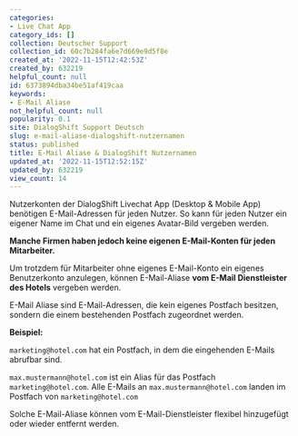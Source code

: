 ```yaml
---
categories:
- Live Chat App
category_ids: []
collection: Deutscher Support
collection_id: 60c7b284fa6e7d669e9d5f8e
created_at: '2022-11-15T12:42:53Z'
created_by: 632219
helpful_count: null
id: 6373894dba34be51af419caa
keywords:
- E-Mail Aliase
not_helpful_count: null
popularity: 0.1
site: DialogShift Support Deutsch
slug: e-mail-aliase-dialogshift-nutzernamen
status: published
title: E-Mail Aliase & DialogShift Nutzernamen
updated_at: '2022-11-15T12:52:15Z'
updated_by: 632219
view_count: 14
---
```


Nutzerkonten der DialogShift Livechat App (Desktop & Mobile App) benötigen E-Mail-Adressen für jeden Nutzer. So kann für jeden Nutzer ein eigener Name im Chat und ein eigenes Avatar-Bild vergeben werden.

 **Manche Firmen haben jedoch keine eigenen E-Mail-Konten für jeden Mitarbeiter.**

Um trotzdem für Mitarbeiter ohne eigenes E-Mail-Konto ein eigenes Benutzerkonto anzulegen, können E-Mail-Aliase **vom E-Mail Dienstleister des Hotels** vergeben werden.

E-Mail Aliase sind E-Mail-Adressen, die kein eigenes Postfach besitzen, sondern die einem bestehenden Postfach zugeordnet werden.

 **Beispiel:**

`marketing@hotel.com` hat ein Postfach, in dem die eingehenden E-Mails abrufbar sind.

`max.mustermann@hotel.com` ist ein Alias für das Postfach `marketing@hotel.com`. Alle E-Mails an `max.mustermann@hotel.com` landen im Postfach von `marketing@hotel.com`

Solche E-Mail-Aliase können vom E-Mail-Dienstleister flexibel hinzugefügt oder wieder entfernt werden.